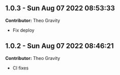 ## 1.0.3 - Sun Aug 07 2022 08:53:33

**Contributor:** Theo Gravity

- Fix deploy

## 1.0.2 - Sun Aug 07 2022 08:46:21

**Contributor:** Theo Gravity

- CI fixes

